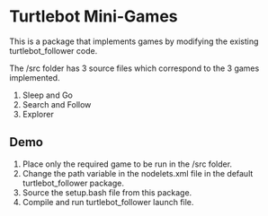 # Turtlebot Mini-Games

This is a package that implements games by modifying the existing turtlebot_follower code.

The /src folder has 3 source files which correspond to the 3 games implemented.
1. Sleep and Go
2. Search and Follow
3. Explorer

## Demo

1. Place only the required game to be run in the /src folder.
2. Change the path variable in the nodelets.xml file in the default turtlebot_follower package.
3. Source the setup.bash file from this package.
4. Compile and run turtlebot_follower launch file.
